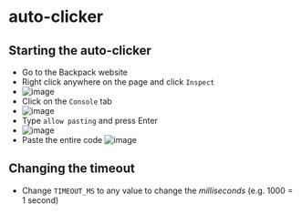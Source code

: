 # auto-clicker

## Starting the auto-clicker
- Go to the Backpack website
- Right click anywhere on the page and click `Inspect`
- ![image](https://github.com/angelesmika/auto-clicker/assets/71173355/b34a5f05-6e86-428a-80da-edfba029f84f)
- Click on the `Console` tab
- ![image](https://github.com/angelesmika/auto-clicker/assets/71173355/da0171b9-32ab-43d3-a93b-1ccf40a7e9e0)
- Type `allow pasting` and press Enter
- ![image](https://github.com/angelesmika/auto-clicker/assets/71173355/d39fafee-1369-4f5c-a429-af0685365b92)
- Paste the entire code
![image](https://github.com/angelesmika/auto-clicker/assets/71173355/a84d75c5-accb-45e1-989b-4bb789c88983)

## Changing the timeout
- Change `TIMEOUT_MS` to any value to change the *milliseconds* (e.g. 1000 = 1 second)
